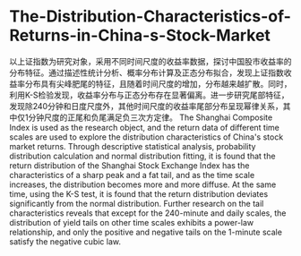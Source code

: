 # The-Distribution-Characteristics-of-Returns-in-China-s-Stock-Market
以上证指数为研究对象，采用不同时间尺度的收益率数据，探讨中国股市收益率的分布特征。通过描述性统计分析、概率分布计算及正态分布拟合，发现上证指数收益率分布具有尖峰肥尾的特征，且随着时间尺度的增加，分布越来越扩散。同时，利用K-S检验发现，收益率分布与正态分布存在显著偏离。进一步研究尾部特征，发现除240分钟和日度尺度外，其他时间尺度的收益率尾部分布呈现幂律关系，其中仅1分钟尺度的正尾和负尾满足负三次方定律。
The Shanghai Composite Index is used as the research object, and the return data of different time scales are used to explore the distribution characteristics of China's stock market returns. Through descriptive statistical analysis, probability distribution calculation and normal distribution fitting, it is found that the return distribution of the Shanghai Stock Exchange Index has the characteristics of a sharp peak and a fat tail, and as the time scale increases, the distribution becomes more and more diffuse. At the same time, using the K-S test, it is found that the return distribution deviates significantly from the normal distribution. Further research on the tail characteristics reveals that except for the 240-minute and daily scales, the distribution of yield tails on other time scales exhibits a power-law relationship, and only the positive and negative tails on the 1-minute scale satisfy the negative cubic law.
